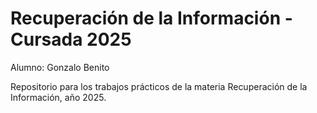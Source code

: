 # Recuperación de la Información - Cursada 2025
Alumno: Gonzalo Benito

Repositorio para los trabajos prácticos de la materia Recuperación de la Información, año 2025.
